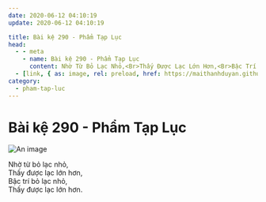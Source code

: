 ```yaml
---
date: 2020-06-12 04:10:19
update: 2020-06-12 04:10:19

title: Bài kệ 290 - Phẩm Tạp Lục
head:
  - - meta
    - name: Bài kệ 290 - Phẩm Tạp Lục
      content: Nhờ Từ Bỏ Lạc Nhỏ,<Br>Thấy Được Lạc Lớn Hơn,<Br>Bậc Trí Bỏ Lạc Nhỏ,<Br>Thấy Được Lạc Lớn Hơn.<Br>
  - [link, { as: image, rel: preload, href: https://maithanhduyan.github.io/kinh-phap-cu/img/pham-tap-luc/pham-tap-luc-290.jpg }]
category:
  - pham-tap-luc
---
```


# Bài kệ 290 - Phẩm Tạp Lục

![An image](/img/pham-tap-luc/pham-tap-luc-290.jpg)

Nhờ từ bỏ lạc nhỏ,<br>Thấy được lạc lớn hơn,<br>Bậc trí bỏ lạc nhỏ,<br>Thấy được lạc lớn hơn.<br>

